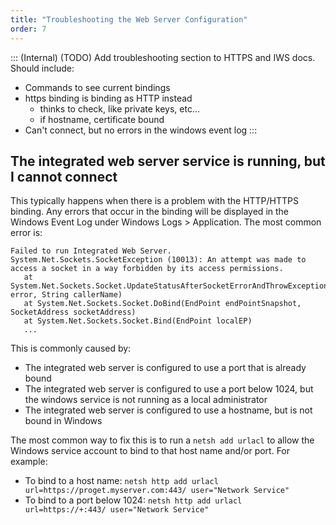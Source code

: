 ```yaml
---
title: "Troubleshooting the Web Server Configuration"
order: 7
---
```


::: (Internal) (TODO)
Add troubleshooting section to HTTPS and IWS docs.  Should include:
- Commands to see current bindings
- https binding is binding as HTTP instead
   - thinks to check, like private keys, etc...
   - if hostname, certificate bound
- Can't connect, but no errors in the windows event log
:::

## The integrated web server service is running, but I cannot connect
This typically happens when there is a problem with the HTTP/HTTPS binding.  Any errors that occur in the binding will be displayed in the Windows Event Log under Windows Logs > Application.  The most common error is:

```
Failed to run Integrated Web Server.
System.Net.Sockets.SocketException (10013): An attempt was made to access a socket in a way forbidden by its access permissions.
   at System.Net.Sockets.Socket.UpdateStatusAfterSocketErrorAndThrowException(SocketError error, String callerName)
   at System.Net.Sockets.Socket.DoBind(EndPoint endPointSnapshot, SocketAddress socketAddress)
   at System.Net.Sockets.Socket.Bind(EndPoint localEP)
   ...
```

This is commonly caused by:
- The integrated web server is configured to use a port that is already bound
- The integrated web server is configured to use a port below 1024, but the windows service is not running as a local administrator
- The integrated web server is configured to use a hostname, but is not bound in Windows

The most common way to fix this is to run a `netsh add urlacl` to allow the Windows service account to bind to that host name and/or port.  For example: 
- To bind to a host name: `netsh http add urlacl url=https://proget.myserver.com:443/ user="Network Service"` 
- To bind to a port below 1024: `netsh http add urlacl url=https://+:443/ user="Network Service"` 